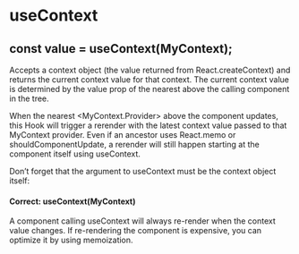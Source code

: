 # useContext
<h2>const value = useContext(MyContext);</h2>
<p>Accepts a context object (the value returned from React.createContext) and returns the current context value for that context. The current context value is determined by the value prop of the nearest <MyContext.Provider> above the calling component in the tree.

When the nearest <MyContext.Provider> above the component updates, this Hook will trigger a rerender with the latest context value passed to that MyContext provider. Even if an ancestor uses React.memo or shouldComponentUpdate, a rerender will still happen starting at the component itself using useContext.</p>

Don’t forget that the argument to useContext must be the context object itself:

  <h4>Correct: useContext(MyContext)</h4>
  <p>A component calling useContext will always re-render when the context value changes. If re-rendering the component is expensive, you can optimize it by using memoization.</p>
